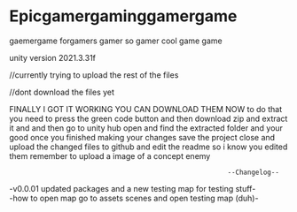 # Epicgamergaminggamergame
gaemergame
forgamers
gamer
so gamer
cool game
game

unity version 2021.3.31f 

//currently trying to upload the rest of the files

//dont download the files yet 

FINALLY I GOT IT WORKING YOU CAN DOWNLOAD THEM NOW 
to do that you need to press the green code button
and then download zip and extract it and 
and then go to unity hub open and find the extracted folder 
and your good once you finished making your changes save the project 
close and upload the changed files to github and edit the readme so i know you edited them
remember to upload a image of a concept enemy

                                                           --Changelog--
-v0.0.01 updated packages and a new testing map for testing stuff-  
-how to open map go to assets scenes and open testing map (duh)-
